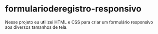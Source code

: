 # formularioderegistro-responsivo
Nesse projeto eu utilizei HTML e CSS para criar um formulário responsivo aos diversos tamanhos de tela.
